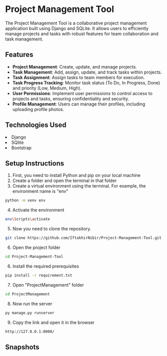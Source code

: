 # Project Management Tool

The Project Management Tool is a collaborative project management application built using Django and SQLite. It allows users to efficiently manage projects and tasks with robust features for team collaboration and task management.

## Features

- **Project Management**: Create, update, and manage projects.
- **Task Management**: Add, assign, update, and track tasks within projects.
- **Task Assignment**: Assign tasks to team members for execution.
- **Task Progress Tracking**: Monitor task status (To Do, In Progress, Done) and priority (Low, Medium, High).
- **User Permissions**: Implement user permissions to control access to projects and tasks, ensuring confidentiality and security.
- **Profile Management**: Users can manage their profiles, including uploading profile photos.

## Technologies Used
<li>Django</li>
<li>SQlite</li>
<li>Bootstrap</li>

## Setup Instructions
1. First, you need to install Python and pip on your local machine
2. Create a folder and open the terminal in that folder
3. Create a virtual environment using the terminal. For example, the environment name is "env"
```bash
python -m venv env 
```
4. Activate the environment
```bash
env\Scripts\activate
```
5. Now you need to clone the repository.
```sh
git clone https://github.com/IftakhirNibir/Project-Management-Tool.git
```
6. Open the project folder
```sh
cd Project-Management-Tool
```
6. Install the required prerequisites
```sh
pip install -r requirement.txt
```
7. Open "ProjectManagement" folder
```sh
cd ProjectManagement
```
8. Now run the server
```sh
py manage.py runserver
```
9. Copy the link and open it in the browser
```sh
http://127.0.0.1:8000/
```

## Snapshots

